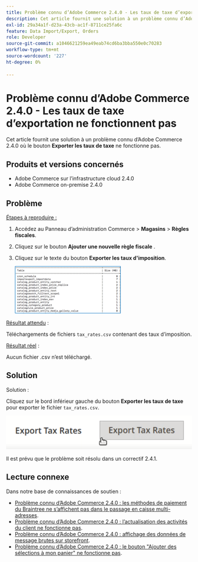 ```yaml
---
title: Problème connu d’Adobe Commerce 2.4.0 - Les taux de taxe d’exportation ne fonctionnent pas
description: Cet article fournit une solution à un problème connu d’Adobe Commerce 2.4.0 qui fait que le bouton **Exporter les taux de taxe** ne fonctionne pas.
exl-id: 29a34a1f-d23a-43cb-ac1f-8711ce25fa6c
feature: Data Import/Export, Orders
role: Developer
source-git-commit: a1046621259ea49eab74cd6ba3bba550e0c70283
workflow-type: tm+mt
source-wordcount: '227'
ht-degree: 0%

---
```


# Problème connu d’Adobe Commerce 2.4.0 - Les taux de taxe d’exportation ne fonctionnent pas

Cet article fournit une solution à un problème connu d’Adobe Commerce 2.4.0 où le bouton **Exporter les taux de taxe** ne fonctionne pas.

## Produits et versions concernés

* Adobe Commerce sur l’infrastructure cloud 2.4.0
* Adobe Commerce on-premise 2.4.0

## Problème

<u>Étapes à reproduire :</u>

1. Accédez au Panneau d’administration Commerce > **Magasins** > **Règles fiscales**.
1. Cliquez sur le bouton **Ajouter une nouvelle règle fiscale** .
1. Cliquez sur le texte du bouton **Exporter les taux d&#39;imposition**.

   ![magento_export_tax_rates.png](assets/mceclip0.png)

<u>Résultat attendu</u> :

Téléchargements de fichiers `tax_rates.csv` contenant des taux d’imposition.

<u>Résultat réel</u> :

Aucun fichier .csv n’est téléchargé.

## Solution

Solution :

Cliquez sur le bord inférieur gauche du bouton **Exporter les taux de taxe** pour exporter le fichier `tax_rates.csv`.

![magento_export_tax_rates.png](assets/mceclip1.png)

Il est prévu que le problème soit résolu dans un correctif 2.4.1.

## Lecture connexe

Dans notre base de connaissances de soutien :

* [Problème connu d’Adobe Commerce 2.4.0 : les méthodes de paiement du Braintree ne s’affichent pas dans le passage en caisse multi-adresses](/help/troubleshooting/payments/magento-2-4-0-braintree-not-in-multiple-addresses-checkout.md).
* [Problème connu d’Adobe Commerce 2.4.0 : l’actualisation des activités du client ne fonctionne pas](/help/troubleshooting/miscellaneous/magento-2-4-0-refresh-on-customer-activities-does-not-work.md).
* [Problème connu d’Adobe Commerce 2.4.0 : affichage des données de message brutes sur storefront](/help/troubleshooting/storefront/magento-2-4-0-issue-storefront-raw-message-data-display.md).
* [Problème connu d’Adobe Commerce 2.4.0 : le bouton &quot;Ajouter des sélections à mon panier&quot; ne fonctionne pas](/help/troubleshooting/miscellaneous/magento-2-4-0-add-selections-to-my-cart-does-not-work.md).
